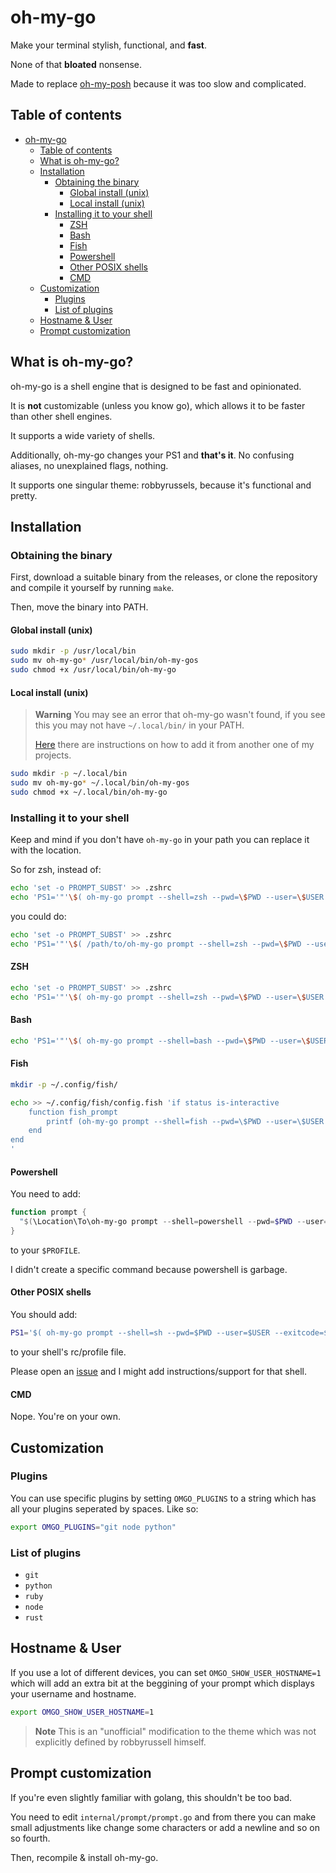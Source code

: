 # oh-my-go

Make your terminal stylish, functional, and **fast**.

None of that **bloated** nonsense.

Made to replace [oh-my-posh](https://ohmyposh.dev/) because it was too slow and complicated.

## Table of contents

- [oh-my-go](#oh-my-go)
  - [Table of contents](#table-of-contents)
  - [What is oh-my-go?](#what-is-oh-my-go)
  - [Installation](#installation)
    - [Obtaining the binary](#obtaining-the-binary)
      - [Global install (unix)](#global-install-unix)
      - [Local install (unix)](#local-install-unix)
    - [Installing it to your shell](#installing-it-to-your-shell)
      - [ZSH](#zsh)
      - [Bash](#bash)
      - [Fish](#fish)
      - [Powershell](#powershell)
      - [Other POSIX shells](#other-posix-shells)
      - [CMD](#cmd)
  - [Customization](#customization)
    - [Plugins](#plugins)
    - [List of plugins](#list-of-plugins)
  - [Hostname \& User](#hostname--user)
  - [Prompt customization](#prompt-customization)

## What is oh-my-go?

oh-my-go is a shell engine that is designed to be fast and opinionated.

It is **not** customizable (unless you know go), which allows it to be faster than other shell engines.

It supports a wide variety of shells.

Additionally, oh-my-go changes your PS1 and **that's it**. No confusing aliases,
no unexplained flags, nothing.

It supports one singular theme: robbyrussels, because it's functional and pretty.

## Installation

### Obtaining the binary

First, download a suitable binary from the releases, or clone the repository and compile it yourself by running `make`.

Then, move the binary into PATH.

#### Global install (unix)

```sh
sudo mkdir -p /usr/local/bin
sudo mv oh-my-go* /usr/local/bin/oh-my-gos
sudo chmod +x /usr/local/bin/oh-my-go
```

#### Local install (unix)

> **Warning**
> You may see an error that oh-my-go wasn't found, if you see this you may not have `~/.local/bin/` in your PATH.
>
> [Here](https://github.com/talwat/pap#local-installation-not-found) there are instructions on how to add it from another one of my projects.

```sh
sudo mkdir -p ~/.local/bin
sudo mv oh-my-go* ~/.local/bin/oh-my-gos
sudo chmod +x ~/.local/bin/oh-my-go
```

### Installing it to your shell

Keep and mind if you don't have `oh-my-go` in your path you can replace it with the location.

So for zsh, instead of:

```sh
echo 'set -o PROMPT_SUBST' >> .zshrc
echo 'PS1='"'\$( oh-my-go prompt --shell=zsh --pwd=\$PWD --user=\$USER --exitcode=\$? --hostname=\$HOST )'" >> ~/.zshrc
```

you could do:

```sh
echo 'set -o PROMPT_SUBST' >> .zshrc
echo 'PS1='"'\$( /path/to/oh-my-go prompt --shell=zsh --pwd=\$PWD --user=\$USER --exitcode=\$? --hostname=\$HOST )'" >> ~/.zshrc
```

#### ZSH

```sh
echo 'set -o PROMPT_SUBST' >> .zshrc
echo 'PS1='"'\$( oh-my-go prompt --shell=zsh --pwd=\$PWD --user=\$USER --exitcode=\$? --hostname=\$HOST )'" >> ~/.zshrc
```

#### Bash

```sh
echo 'PS1='"'\$( oh-my-go prompt --shell=bash --pwd=\$PWD --user=\$USER --exitcode=\$? --hostname=\$HOSTNAME )'" >> ~/.bashrc
```

#### Fish

```sh
mkdir -p ~/.config/fish/

echo >> ~/.config/fish/config.fish 'if status is-interactive
    function fish_prompt
        printf (oh-my-go prompt --shell=fish --pwd=\$PWD --user=\$USER --exitcode=\$status --hostname=\$HOSTNAME)
    end
end
'
```

#### Powershell

You need to add:

```powershell
function prompt {
  "$(\Location\To\oh-my-go prompt --shell=powershell --pwd=$PWD --user=$UserName --exitcode=$LASTEXITCODE) --hostname=$COMPUTERNAME"
}
```

to your `$PROFILE`.

I didn't create a specific command because powershell is garbage.

#### Other POSIX shells

You should add:

```sh
PS1='$( oh-my-go prompt --shell=sh --pwd=$PWD --user=$USER --exitcode=$? --hostname=$HOST )'
```

to your shell's rc/profile file.

Please open an [issue](https://github.com/talwat/oh-my-go) and I might add instructions/support for that shell.

#### CMD

Nope. You're on your own.

## Customization

### Plugins

You can use specific plugins by setting `OMGO_PLUGINS` to a string which has all your plugins
seperated by spaces. Like so:

```sh
export OMGO_PLUGINS="git node python"
```

### List of plugins

- `git`
- `python`
- `ruby`
- `node`
- `rust`

## Hostname & User

If you use a lot of different devices, you can set `OMGO_SHOW_USER_HOSTNAME=1` which will add an extra bit
at the beggining of your prompt which displays your username and hostname.

```sh
export OMGO_SHOW_USER_HOSTNAME=1
```

> **Note** This is an "unofficial" modification to the theme which was not explicitly defined by
> robbyrussell himself.

## Prompt customization

If you're even slightly familiar with golang, this shouldn't be too bad.

You need to edit `internal/prompt/prompt.go` and from there you can make small adjustments like change
some characters or add a newline and so on so fourth.

Then, recompile & install oh-my-go.
